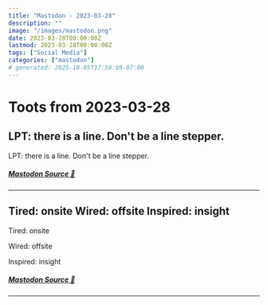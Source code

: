 ```yaml
---
title: "Mastodon - 2023-03-28"
description: ""
image: "/images/mastodon.png"
date: 2023-03-28T00:00:00Z
lastmod: 2023-03-28T00:00:00Z
tags: ["Social Media"]
categories: ["mastodon"]
# generated: 2025-10-05T17:59:09-07:00
---
```


# Toots from 2023-03-28

## LPT: there is a line. Don't be a line stepper.

LPT: there is a line. Don't be a line stepper.

##### [Mastodon Source 🐘](https://hachyderm.io/@mweagle/110103187024321419)

---

## Tired: onsite  Wired: offsite  Inspired: insight

Tired: onsite

Wired: offsite

Inspired: insight

##### [Mastodon Source 🐘](https://hachyderm.io/@mweagle/110102657240511348)

---


